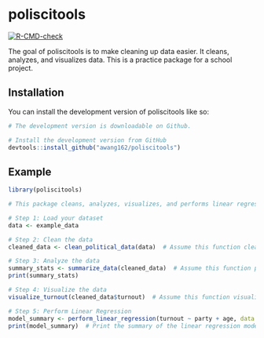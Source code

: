 
# poliscitools

<!-- badges: start -->
[![R-CMD-check](https://github.com/awang162/poliscitools/actions/workflows/R-CMD-check.yaml/badge.svg)](https://github.com/awang162/poliscitools/actions/workflows/R-CMD-check.yaml)
<!-- badges: end -->

The goal of poliscitools is to make cleaning up data easier. It cleans, analyzes, and visualizes data. This is a practice package for a school project.  

## Installation

You can install the development version of poliscitools like so:

``` r
# The development version is downloadable on Github. 

# Install the development version from GitHub
devtools::install_github("awang162/poliscitools")
```

## Example


``` r
library(poliscitools)

# This package cleans, analyzes, visualizes, and performs linear regression on political science data.

# Step 1: Load your dataset
data <- example_data

# Step 2: Clean the data
cleaned_data <- clean_political_data(data)  # Assume this function cleans the data

# Step 3: Analyze the data
summary_stats <- summarize_data(cleaned_data)  # Assume this function provides summary statistics
print(summary_stats)

# Step 4: Visualize the data
visualize_turnout(cleaned_data$turnout)  # Assume this function visualizes voter turnout

# Step 5: Perform Linear Regression
model_summary <- perform_linear_regression(turnout ~ party + age, data = cleaned_data)  # Example formula
print(model_summary)  # Print the summary of the linear regression model


```

